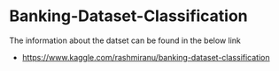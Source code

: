 # Banking-Dataset-Classification
The information about the datset can be found in the below link
-   https://www.kaggle.com/rashmiranu/banking-dataset-classification
